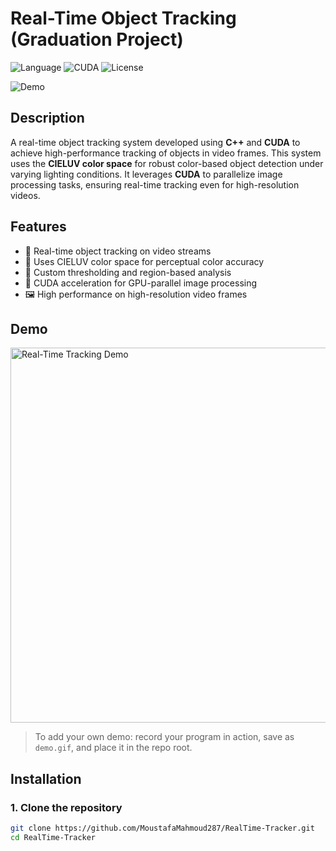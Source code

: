 # Real-Time Object Tracking (Graduation Project)

![Language](https://img.shields.io/badge/language-C++-blue.svg)
![CUDA](https://img.shields.io/badge/GPU-CUDA-green)
![License](https://img.shields.io/badge/license-MIT-lightgrey)

![Demo](demo.gif) <!-- Replace with actual GIF file once uploaded -->

## Description
A real-time object tracking system developed using **C++** and **CUDA** to achieve high-performance tracking of objects in video frames. This system uses the **CIELUV color space** for robust color-based object detection under varying lighting conditions. It leverages **CUDA** to parallelize image processing tasks, ensuring real-time tracking even for high-resolution videos.

## Features
- 🎯 Real-time object tracking on video streams
- 🎨 Uses CIELUV color space for perceptual color accuracy
- 🧠 Custom thresholding and region-based analysis
- 🚀 CUDA acceleration for GPU-parallel image processing
- 🖼️ High performance on high-resolution video frames

## Demo
<img src="demo.gif" alt="Real-Time Tracking Demo" width="600" />

> To add your own demo: record your program in action, save as `demo.gif`, and place it in the repo root.

## Installation

### 1. Clone the repository
```bash
git clone https://github.com/MoustafaMahmoud287/RealTime-Tracker.git
cd RealTime-Tracker
